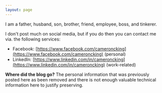 ```yaml
---
layout: page
---
```


I am a father, husband, son, brother, friend, employee, boss, and tinkerer.

I don't post much on social media, but if you do then you can contact me via.
the following services:

- Facebook: [https://www.facebook.com/cameroncking](https://www.facebook.com/cameroncking) (personal)
- LinkedIn: [https://www.linkedin.com/in/cameroncking](https://www.linkedin.com/in/cameroncking) (work-related)

**Where did the blog go?**  The personal information that was previously posted 
here as been removed and there is not enough valuable technical information here
to justify preserving.



